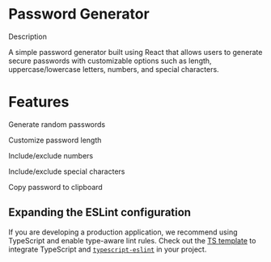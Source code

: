 # Password Generator

Description

A simple password generator built using React that allows users to generate secure passwords with customizable options such as length, uppercase/lowercase letters, numbers, and special characters.

# Features

Generate random passwords

Customize password length

Include/exclude numbers

Include/exclude special characters

Copy password to clipboard

## Expanding the ESLint configuration

If you are developing a production application, we recommend using TypeScript and enable type-aware lint rules. Check out the [TS template](https://github.com/vitejs/vite/tree/main/packages/create-vite/template-react-ts) to integrate TypeScript and [`typescript-eslint`](https://typescript-eslint.io) in your project.

